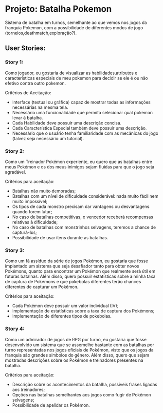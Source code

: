 # Projeto: Batalha Pokemon

Sistema de batalha em turnos, semelhante ao que vemos nos jogos da franquia Pokemon, com a possibilidade de diferentes
modos de jogo (torneios,deathmatch,exploração?).

## User Stories:

### Story 1:

Como jogador, eu gostaria de visualizar as habilidades,atributos e características especiais de meu pokemon 
para decidir se ele é ou não efetivo contra outro pokemon.

Critérios de Aceitação:

- Interface (textual ou gráfica) capaz de mostrar todas as informações necessárias na mesma tela.
- Necessário uma funcionalidade que permita selecionar qual pokemon levar à batalha.
- Cada Habilidade deve possuir uma descrição concisa.
- Cada Característica Especial também  deve possuir uma descrição.
- Necessário que o usuário tenha familiaridade com as mecânicas do jogo (talvez seja necessário um tutorial).

### Story 2:

Como um Treinador Pokémon experiente, eu quero que as batalhas entre meus Pokémon e os dos meus inimigos sejam fluidas para que o jogo seja agradável.

Critérios para aceitação:

 - Batalhas não muito demoradas;
 - Batalhas com um nível de dificuldade considerável: nada muito fácil nem muito impossível;
 - Os tipos de cada monstro precisam dar vantagens ou desvantagens quando forem lutar;
 - No caso de batalhas competitivas, o vencedor receberá recompensas relativas à dificuldade;
 - No caso de batalhas com monstrinhos selvagens, teremos a chance de capturá-los;
 - Possibilidade de usar itens durante as batalhas.
 
 ### Story 3:

Como um fã assíduo da série de jogos Pokémon, eu gostaria que fosse implantado um sistema que seja desafiador tanto para obter novos Pokémons, quanto para encontrar um Pokémon que realmente será útil em futuras batalhas. Além disso, quero possuir estatísticas sobre a minha taxa de captura de Pokémons e que pokebolas diferentes terão chances diferentes de capturar um Pokémon.

Critérios para aceitação:

 - Cada Pokémon deve possuir um valor individual (IV);
 - Implementação de estatísticas sobre a taxa de captura dos Pokémons;
 - Implementação de diferentes tipos de pokebolas.
 
 ### Story 4:
 
Como um admirador de jogos de RPG por turno, eu gostaria que fosse desenvolvido um sistema que se assemelhe bastante com as batalhas por turno representadas nos jogos oficiais de Pokémon, visto que os jogos da franquia são grandes símbolos do gênero. Além disso, quero que sejam mostradas descrições sobre os Pokémon e treinadores presentes na batalha.

Critérios para aceitação:

- Descrição sobre os acontecimentos da batalha, possíveis frases ligadas aos treinadores;
- Opções nas batalhas semelhantes aos jogos como fugir de Pokémon selvagens;
- Possibilidade de apelidar os Pokémon.
